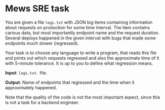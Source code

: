 # Mews SRE task

You are given a file `logs.txt` with JSON log items containing information about requests on production for some time interval. The item contains carious data, but most importantly endpoint name and the request duration. Several deploys happened in the given interval with bugs that made some endpoints much slower (regressed).

Your task is to choose any language to write a program, that reads this file and prints out which requests regressed and also the approximate time of it with 5-minute tolerance. It is up to you to define what regression means.

**Input**: `logs.txt.` file.

**Output**: Name of endpoints that regressed and the time when it approximately happened.

Note that the quality of the code is not the most important aspect, since this is not a task for a backend engineer.
